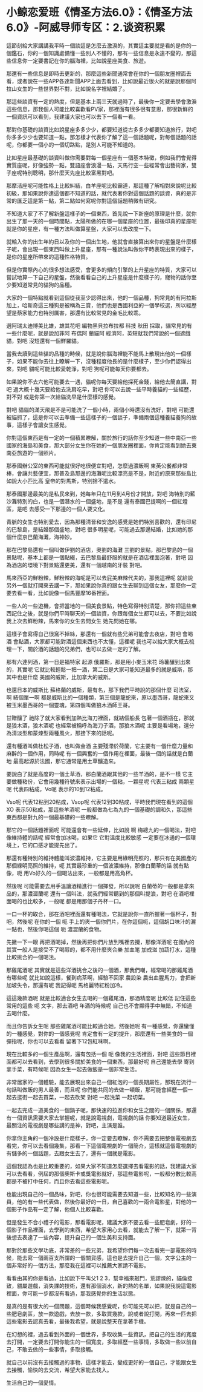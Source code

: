 # 小鲸恋爱班《情圣方法6.0》：《情圣方法6.0》-阿威导师专区：2.谈资积累

這節刻給大家講講我平時一個談這是怎麼去激淚的，其實這主要就是看的是你的一個鑑石，你的一個知識處備懂一些別人不懂的，那有一些信息是永遠不變的，那這些信息你一定要書記在你的腦海裡，比如說星座美食、旅遊。

那還有一些信息是即時去更新的，那麼這些新聞通常會在你的一個朋友圈裡面去看，或者說在一些APP各達新聞APP上面去看到，比如說最近很火的就是說那個阿拉山女生的一些世界對不對，比如說名字裡結婚了。

那這些談資有一定的熱度，但是基本上兩三天就過時了，最後你一定要去學會激淚這些信息，那我個人可能比較喜歡看PV家，那裡面有很多很有意思，那很新鮮的一個資訊可以看到，我建議大家也可以去下一個看一看。

那對你基礎的談資比如說星座多多少少，都要知道從古多多少都要知道旅行，對吧你多多少少也要知道一點，那怎樣才代表你了解了這一個話題呢，對每個話題的話呢，你都要一個小的一個切路點，是別人可能不知道的。

比如星座最基礎的談資叫做你需要對每一個星座有一個基本特徵，例如我們會覺得實質座呢，好像強勢一點，雙語座會浪漫一點，天馬行空一些經常會出藝術家，雙子座呢特別聰明，那什麼天先座比較富黑對吧。

那摩洁座呢可能性格上比較糾結，白羊座呢比較霸道，那這種了解相對來說呢比較初級，那如果說你連這個都不知道的話，就代表著你對這個話題的談資，真的是非常的匯乏這是第一點，第二點如何寫呢你對這個話題稍微有研究。

不知道大家了不了解新盤這樣子的一個東西，首先說一下新座的原理是什麼，就你出生了那一天的一個時間點，太陽所做的在哪一個星座的位置，最後印真的星座呢就是你的星座，有一種方法叫做算星盤，大家可以去改度一下。

就輸入你的出生年約日以及你的一個出生地，他就會直接算出來你的星盤是什麼樣子呢，會出現一個東西叫做上升星座，那有一種說法叫做你平時表現出來的樣子，是你的星座所帶來的這種性格特質。

但是你實際內心的很多想法感受，會更多的傾向引擎的上升星座的特質，大家可以嘗試地算一下自己的星盤，然後看看自己的上升星座是什麼樣子的，寵物的話你至少要知道常見的貓狗的品種。

大家的一個特點就看到這個從我至少認得出來，他的一個品種，狗常見的有阿拉斯加上，哈斯奇這三種狗是被稱為三賞，他們也是西國利亞的一個學校選，所以經歷望是蔡家能力也特別厲害，那還有比較常見的金毛比較乖。

選阿瑞太迪博美比雄，雄其花吧 編物黑貝拉布拉都 科技 秋田 採取，貓常見的有一些什麼呢，就是說加菲阿 布偶阿 蘭貓阿 經濟阿，英短就我們常說的一個遮餓貓，對吧 沒短還有一個鮮羅貓。

當我去讀到這些貓的品種的時候，就是說你腦海裡能不能馬上散現出他的一個樣子，如果不能你去往上瞭解一下，沒種程度他長的是什麼樣子，至少你們認得出來，對吧 貓呢可能比較愛乾淨，對吧 狗呢可能每天你要都去。

如果說你不去六他可能要去一遇，貓呢你每天要給他採死金錢，給他去簡直講，對吧 過大概十幾天要給他去洗肩吃早，對吧 你可以去說一些平時養貓的一些經歷，對不對 或是你第一次給貓洗早是什麼樣的感覺。

對吧 貓貓的滿天飛是不是可能洗了一個小時，兩個小時還沒有洗好，對吧 可能還被貓抓了，這是你可以去準備一些這樣子的一個談子，準備兩個這種養貓養狗的故事，這樣子會讓女生感覺。

你對這個東西是有一定的一個積累瞭解，關於旅行的話你至少知道一些中南亞一些國家的海島和美食，那大部分女生你在她的一個朋友圈裡面，你肯定能看到她去東南亞旅遊的一個照片。

那泰國辦公室的東西可能就很好吃很便宜對吧，怎麼過濃飯啊 東英公餐都非常棒，會讓共藝便宜，那普及島那邊的海灘呢比較漂亮是不是，附近的原來那些島比如說大小匹比高 皇帝的對馬斯，特別捨不遣水。

那泰國那邊最美的是私民來到，她每年只在11月到4月份才開放，對吧 海特別的藍沙灘特別的白，也是一個潛水的一個盛地，是不是 還有泰國巴提啊的一個紅燈區，是吧 去感受一下那邊的一個人要文化。

青脈的女生也特別愛去，因為那種清晉和安逸的感覺是她們特別喜歡的，還有印尼的巴黎島，是結婚那個盛地，對吧 很多明星呢，可能過去那邊結婚，比如她的那個什麼京巴蘭海灘，海神妙。

那在巴黎島還有一個叫做伊劉的酒店，奧劉的海灘 三劉的景點，那巴黎島的一個景點呢，基本上都是一個點綴，去巴黎島最舒服的就是在酒店裡面泡著，對吧 因為酒店的環境下對景點還更美，還有一個越南的牙裝 對吧。

馬來西亞的鮮粉辣，鮮粉辣的海呢是可以去屁美麻辣代夫的，那我這裡呢 就給說另外一個就打開來去講一下，那如果說你真的跟女生去聊到這個女友，那麼你一定要去看一看，比如說像一個馬豐摩16番裡面。

一些人的一些遊機，會把當地的一個美食景點，特色寫得特別清楚，那你把這些東西記住之後，就是你們平時聊天的一個談資，你跟每個女生都可以去，不要比如說我上次去鮮粉辣，馬來你的女生去問女生 她先問她在哪。

這樣子會寫得自己很窩不掉絲，那還有一個就有些兄弟可能會去夜店，對吧 會喝酒 會點酒，大家都可能對酒這個東西也不太懂，這裡呢 我也可以給大家大概去梳理一下，關於酒的話題的兄弟們，也可以去做一定的了解。

那有六達列酒，第一日是福特家 起源 俄羅斯，那是用小麥玉米花 玲薯釀到出來的，其實呢 它就比較輕鬆一把一酒，第二日是大家可能知道最多的就是威斯，那其中也是什麼 美國的威斯，比加拿大的威斯。

也還日本的威斯比 蘇格蘭的威斯，最有名，那下我們平時說的那個什麼 司法室，啊 結個單一啊 都是威斯比的一個種類，第三個是龍蛇來，原以墨西哥，龍蛇來又被玉米墨西哥的一個靈魂，第四個叫做狼木酒師王哥。

甘贈釀了 祂除了就大家看到加熱比海刀裡面，就結個船長 包著一個酒瓶在，那就是狼木酒，狼木酒呢 也經常被稱呼為海刀子酒，那狼木酒呢 主要是看場地，還分為清淡型和蒙煉型兩種風火，那接下來的話呢。

還有種酒叫做杜松子酒，也叫做金酒 主要殘滯於荷蘭，它主要有一個什麼力量和麻醉的一個作用，同時呢 有一個興奮的一個作用在裡面，最後一個的話就是白蘭地 最高起源於法國，那它通常是用土草釀造來。

要說白了就是高度的一個土草酒，那白蘭酒跟其他的一些羊酒的，是不一樣 它主要做種粘份，它會用幾種符號來表示出場的一個粘，一顆星呢 代表三粘成 兩顆星呢 代表四粘成，Vo呢 表示的10到12粘成。

Vso呢 代表12粘到20粘成，Vsop呢 代表12到30粘成，平時我們現在看到的這個XO 表示50粘成，那這些羊酒呢 一般都做為七為九的一個基礎的調和久，那這些東西都是對九的一個最基礎的一些瞭解。

那它的一個話題裡面呢 可能還會有一些延伸，比如說 啊 梅總九的一個喝法，對吧 像維持體的話呢 經常會加冰喝，如果它 它對溫度比較敏感 一定要在冰通的一個環境上，它的口感才能提先出了。

那還有種特別的維持體能叫波濃維持，它主要是用綠明亮照的，那只有在美國產的那個綠明亮照的維持，呃 其實最珍重的一個波濃維持，那像白蘭蒂的話 就有點像，呃 用Vo好久的一個喝法出來，一般都是用高角杯。

然後呢 可能需要去用手溫讓酒精進行一個揮發，所以說呢 白蘭蒂的一般都是拿來品的，那濃澀蘭呢 還有一個叫法，就我們經常聽到的那個叫提浪，對吧 在酒吧裡面喝的也比較多，一般呢 都是用那個子丹杯一口。

一口一杯的取合，那在酒吧裡面還有種喝法，它就是說你一直所握著一個杯子，對吧，然後呢 在你的一個 呃 手上的夾一個你們片，在你這個呃，這個胡口味汁的灑一點也，然後你喝這個 呃 濃澀蘭的食物。

先撇一下一眼 再把酒喝掉，然後再把你們片放到嘴裡去攪，那像洋酒呢 在國內的其實一般人是接受不了喝醇的，都不用什麼夾合樂 加血笔 加成滋 加蔬打水，這種比較挑合的一個喝法。

那雞尾酒呢 其實就是這些洋酒挑合之後的一個酒，那我們嘲，經常喝的那雞尾酒有哪些呢 就比如說這樣，餐到病茶啊，經驗不回家 農設染 農出血腥馬力，會把新加坡失令，那還有呢 我記得呃 馬格麗特紅粉加冷。

這這幾款酒呢 就是比較適合女生去喝的一個雞尾酒，那酒精度呢 比較低 記住這些常用的這些 呃 文字，那去酒吧 年酒的時候呢 自己也不會顯得手中無錯，不知道去喝什麼。

而且你告訴女生呢 那些雞尾酒可能比較適合她，然後她呢 有一種感覺，你還蠻懂的一種感覺，對你的一個感覺呢 肯定會有一定的提升，那麼還有一些美食的一個彈指呢，你也可以去看看 留著下12包紅味啊。

現在比較多的一個生產品啊，還有包括一個 呃 像我的生活裡面，對吧 這些節目裡面都可以去看到，去學到很多關於美食的一個東西，那最好呢 自己還能去學 寄到拿手菜，有時候呢 因為女生一起去做飯是一個非常生活。

非常居家的一個體驗，能去展現出來自己一個紅泡的一個長期屬性，那現在流行一句話叫做飯的男人最善，而且呢 你們能共同的去做一頓飯，那可能會經歷一個一起去逛街一起去買菜，一起去砍架 對吧 一起洗菜 一起切菜。

一起去完成一道美食的一個鍋子呢，那快速的拉進你和女生之間的一個關係，那還有一個資訊需要大家去掌握呢，就是說電視劇，電視劇的話 你要知道最近女生，最關注的電視劇是哪些講的是神，對吧，主演是誰。

你拿你主角的一個冷設是什麼樣子，你一定要去瞭解，你不需要去把整個電視劇去看完，你可以去看個幾集，那看一下這個電視劇的一個簡介，這樣就這個電視劇的有儲多的一個話題，去跟女生去了，還有一個就是電影。

這個我認為也是比較重要的，如果大家不知道怎麼選擇去看電影的話，我建議大家可以去看看，例屆的那個奧斯卡或獎電影就好，那這些電影呢，一般都分數比較高都是不被打中任何，而且你去看這些電影呢。

也能出現自己的一個品味，對吧，你也很可能需要去知道一些，比較知名的一些演員，他的有一些代表做，然後你最好的一日，自己喜歡的一兩合電影星，對他的一個影子作品有一定了解，他個人比較喜歡。

但是發生不合小禮子的電影，那看電影呢，建議大家不要去看一些肥皂劇，好的一個影子作品裡面，去學到的東西，希望大家用心去看，就能去了解一下，就第一背後想去表達了一些內容，提升自己的一個生美和支持面。

那對於那些文學功底，非常差的一些兄弟，我希望你們每一次去看完一部電影的時候，能去寫一個兩百支所謂的一個關貨感，這也是去提升自己一個，文字公主的一個非常好的一個方法，那麼我在這裡可以推薦大家請不電影。

看看由其的你是看過，比如說下午叫父1 2 3，幫幸福來敲門，荒謬煉的，貓倫接致，貓屬遊戲，消失課的技術，還有那個消水，新的熱的名單，如果說我說這電影裡面，你可能一步都沒有看過，那我感覺你的生活狀態。

是真的是有很大的一個問題，這個時候我感覺呢，你可能先可以把，就是自己的一些肥皂劇區，放一款遊戲，去放一款，多取買幾款，說或者說打開，再來一匹去把這些電影去認真去看，最後我希望，就是說整天在拿著手機。

在幻想的裡，過去看到外面的一個世界，多取收集一些資訊，把自己的生活的寬度去打開，一定要去打開你能生的一個寬度，多取經歷一些事情，多取做一些以前自己，不敢去做的一些事情，多取接觸。

就自己以前沒有去接觸過的事物，這樣才能去，變成更好的一個自己，才能跟女生去接觸，愉快的去交流，希望大家能去找入。

生活自己的一個愛情。